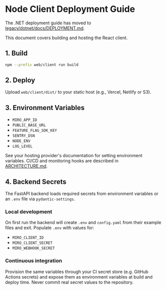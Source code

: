# Node Client Deployment Guide

The .NET deployment guide has moved to [legacy/dotnet/docs/DEPLOYMENT.md](../legacy/dotnet/docs/DEPLOYMENT.md).

This document covers building and hosting the React client.

## 1. Build

```bash
npm --prefix web/client run build
```

## 2. Deploy

Upload `web/client/dist/` to your static host (e.g., Vercel, Netlify or S3).

## 3. Environment Variables

- `MIRO_APP_ID`
- `PUBLIC_BASE_URL`
- `FEATURE_FLAG_SDK_KEY`
- `SENTRY_DSN`
- `NODE_ENV`
- `LOG_LEVEL`

See your hosting provider's documentation for setting environment variables. CI/CD and monitoring hooks are described in [ARCHITECTURE.md](ARCHITECTURE.md).

## 4. Backend Secrets

The FastAPI backend loads required secrets from environment variables or an `.env` file via `pydantic-settings`.

### Local development

On first run the backend will create `.env` and `config.yaml` from their example files and exit.
Populate `.env` with values for:
   - `MIRO_CLIENT_ID`
   - `MIRO_CLIENT_SECRET`
   - `MIRO_WEBHOOK_SECRET`

### Continuous integration

Provision the same variables through your CI secret store (e.g. GitHub Actions secrets) and expose them as environment variables at build and deploy time. Never commit real secret values to the repository.

